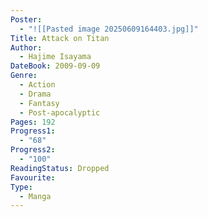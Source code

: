 ```yaml
---
Poster:
  - "![[Pasted image 20250609164403.jpg]]"
Title: Attack on Titan
Author:
  - Hajime Isayama
DateBook: 2009-09-09
Genre:
  - Action
  - Drama
  - Fantasy
  - Post-apocalyptic
Pages: 192
Progress1:
  - "68"
Progress2:
  - "100"
ReadingStatus: Dropped
Favourite: 
Type:
  - Manga
---
```

